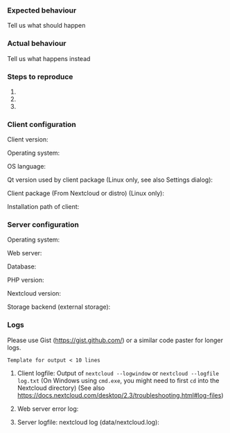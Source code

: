 <!---
Please try to only report a bug if it happens with the latest version
The latest version can be seen by checking https://download.nextcloud.com/desktop/
For support try our forums: https://help.nextcloud.com
--->


### Expected behaviour
Tell us what should happen

### Actual behaviour
Tell us what happens instead

### Steps to reproduce
1.
2.
3.

### Client configuration
Client version:

Operating system:

OS language:

Qt version used by client package (Linux only, see also Settings dialog):

Client package (From Nextcloud or distro) (Linux only):

Installation path of client:


### Server configuration
<!---
Optional section. It depends on the issue.
--->

Operating system:

Web server:

Database:

PHP version:

Nextcloud version:

Storage backend (external storage):

### Logs

Please use Gist (https://gist.github.com/) or a similar code paster for longer
logs.

```Template for output < 10 lines```

1. Client logfile: Output of `nextcloud --logwindow` or `nextcloud --logfile log.txt`
(On Windows using `cmd.exe`, you might need to first `cd` into the Nextcloud directory)
(See also https://docs.nextcloud.com/desktop/2.3/troubleshooting.html#log-files)

2. Web server error log:

3. Server logfile: nextcloud log (data/nextcloud.log):

